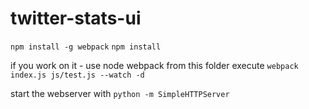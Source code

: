 # twitter-stats-ui
`npm install -g webpack`
`npm install`

if you work on it - use node webpack
from this folder execute
`webpack index.js js/test.js --watch -d`

start the webserver with
`python -m SimpleHTTPServer`
